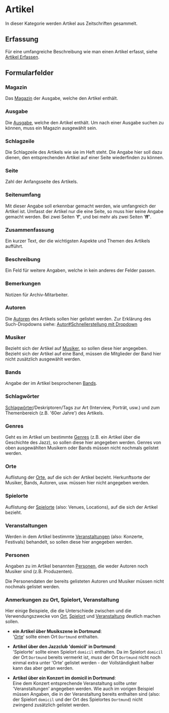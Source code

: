 Artikel
=======

In dieser Kategorie werden Artikel aus Zeitschriften gesammelt.

## Erfassung

Für eine umfangreiche Beschreibung wie man einen Artikel erfasst, siehe [Artikel Erfassen](erfassung.md).

## Formularfelder

### Magazin

Das [Magazin](magazin.md "Magazin") der Ausgabe, welche den Artikel enthält.

### Ausgabe

Die [Ausgabe](ausgabe.md "Ausgabe"), welche den Artikel enthält.
Um nach einer Ausgabe suchen zu können, muss ein Magazin ausgewählt sein.

### Schlagzeile

Die Schlagzeile des Artikels wie sie im Heft steht. Die Angabe hier soll dazu dienen, den entsprechenden Artikel auf
einer Seite wiederfinden zu können.

### Seite

Zahl der Anfangsseite des Artikels.

### Seitenumfang

Mit dieser Angabe soll erkennbar gemacht werden, wie umfangreich der Artikel ist. Umfasst der Artikel nur die eine
Seite, so muss hier keine Angabe gemacht werden. Bei zwei Seiten '**f'**, und bei mehr als zwei Seiten '**ff'**.

### Zusammenfassung

Ein kurzer Text, der die wichtigsten Aspekte und Themen des Artikels aufführt.

### Beschreibung

Ein Feld für weitere Angaben, welche in kein anderes der Felder passen.

### Bemerkungen

Notizen für Archiv-Mitarbeiter.

### Autoren

Die
[Autoren](autor.md "Autor") des Artikels sollen hier gelistet werden. Zur Erklärung des Such-Dropdowns siehe:
[Autor#Schnellerstellung mit Dropdown](autor.md#schnellerstellung-mit-dropdown "Autor")

### Musiker

Bezieht sich der Artikel auf
[Musiker](musiker.md "Musiker"), so sollen diese hier angegeben. Bezieht sich der Artikel auf eine Band, müssen die
Mitglieder der Band hier nicht zusätzlich ausgewählt werden.

### Bands

Angabe der im Artikel besprochenen [Bands](band.md "Band").

### Schlagwörter

[Schlagwörter](schlagwort.md "Schlagwort")/Deskriptoren/Tags zur Art (Interview, Porträt, usw.) und zum Themenbereich
(z.B. '60er Jahre') des Artikels.

### Genres

Geht es im Artikel um bestimmte
[Genres](genre.md "Genre") (z.B. ein Artikel über die Geschichte des Jazz), so sollen diese hier angegeben werden.
Genres von oben ausgewählten Musikern oder Bands müssen nicht nochmals gelistet werden.

### Orte

Auflistung der [Orte](ort.md "Ort"), auf die sich der Artikel bezieht.
Herkunftsorte der Musiker, Bands, Autoren, usw. müssen hier nicht angegeben werden.

### Spielorte

Auflistung der
[Spielorte](spielort.md "Spielort") (also: Venues, Locations), auf die sich der Artikel bezieht.

### Veranstaltungen

Werden in dem Artikel bestimmte
[Veranstaltungen](veranstaltung.md "Veranstaltung") (also: Konzerte, Festivals) behandelt, so sollen diese hier
angegeben werden.

### Personen

Angaben zu im Artikel benannten
[Personen](person.md "Person"), die weder Autoren noch Musiker sind (z.B. Produzenten).

Die Personendaten der bereits gelisteten Autoren und Musiker müssen nicht nochmals gelistet werden.

### Anmerkungen zu Ort, Spielort, Veranstaltung

Hier einige Beispiele, die die Unterschiede zwischen und die Verwendungszwecke von
[Ort](ort.md "Ort"), [Spielort](spielort.md "Spielort") und
[Veranstaltung](veranstaltung.md "Veranstaltung") deutlich machen sollen.

* **ein Artikel über Musikszene in Dortmund**:  
  '[Orte](artikel.md#orte "Artikel")' sollte einen Ort `Dortmund` enthalten.

* **Artikel über den Jazzclub 'domicil' in Dortmund**:  
  'Spielorte' sollte einen Spielort `domicil` enthalten. Da im Spielort `domicil` der Ort
  `Dortmund` bereits vermerkt ist, *muss* der Ort
  `Dortmund` nicht noch einmal extra unter 'Orte' gelistet werden - der Vollständigkeit halber kann das aber getan
  werden.

* **Artikel über ein Konzert im domicil in Dortmund**:  
  Eine dem Konzert entsprechende Veranstaltung sollte unter 'Veranstaltungen' angegeben werden. Wie auch im vorigen
  Beispiel müssen Angaben, die in der Veranstaltung bereits enthalten sind (also: der Spielort
  `domicil` und der Ort des Spielortes `Dortmund`) nicht zwingend zusätzlich gelistet werden.
